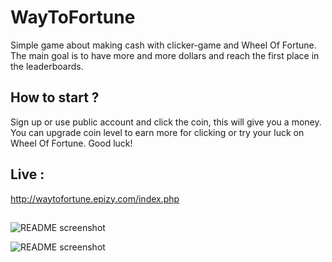 # WayToFortune

Simple game about making cash with clicker-game and Wheel Of Fortune. The main goal is to have more and more dollars and reach the first place in the leaderboards. 

## How to start ?

Sign up or use public account and click the coin, this will give you a money. You can upgrade coin level to earn more for clicking or try your luck on Wheel Of Fortune. Good luck!

## Live :

http://waytofortune.epizy.com/index.php

## 
![README screenshot](https://github.com/GajdaD/WayToFortune/blob/master/images/screenshot_1.PNG)

![README screenshot](https://github.com/GajdaD/WayToFortune/blob/master/images/screenshot_2.PNG)